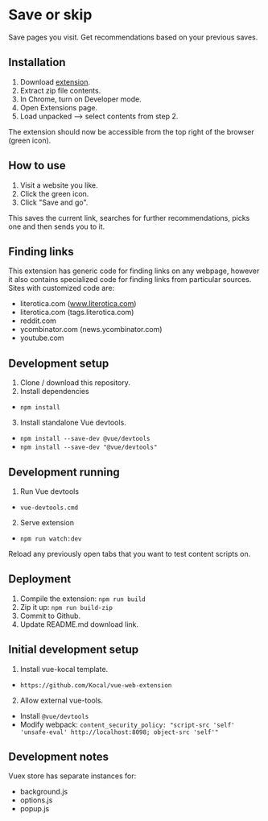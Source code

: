 # Save or skip

Save pages you visit. Get recommendations based on your previous saves.

## Installation

1. Download <a href='https://github.com/opowell/saveorskip/raw/master/dist-zip/saveorskip-v1.0.6.zip'>extension</a>.
2. Extract zip file contents.
3. In Chrome, turn on Developer mode.
4. Open Extensions page.
5. Load unpacked --> select contents from step 2.

The extension should now be accessible from the top right of the browser (green icon).

## How to use

1. Visit a website you like.
2. Click the green icon.
3. Click "Save and go".

This saves the current link, searches for further recommendations, picks one and then sends you to it.

## Finding links

This extension has generic code for finding links on any webpage, however it also contains specialized code for finding links from particular sources. Sites with customized code are:

- literotica.com (www.literotica.com)
- literotica.com (tags.literotica.com)
- reddit.com
- ycombinator.com (news.ycombinator.com)
- youtube.com

## Development setup

1. Clone / download this repository.
2. Install dependencies

- `npm install`

3. Install standalone Vue devtools.

- `npm install --save-dev @vue/devtools`
- `npm install --save-dev "@vue/devtools"`

## Development running

1. Run Vue devtools

- `vue-devtools.cmd`

2. Serve extension

- `npm run watch:dev`

Reload any previously open tabs that you want to test content scripts on.

## Deployment

1. Compile the extension: `npm run build`
2. Zip it up: `npm run build-zip`
3. Commit to Github.
4. Update README.md download link.

## Initial development setup

1. Install vue-kocal template.

- `https://github.com/Kocal/vue-web-extension`

2. Allow external vue-tools.

- Install `@vue/devtools`
- Modify webpack: `content_security_policy: "script-src 'self' 'unsafe-eval' http://localhost:8098; object-src 'self'"`

## Development notes

Vuex store has separate instances for:

- background.js
- options.js
- popup.js
